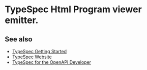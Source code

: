 # TypeSpec Html Program viewer emitter.

## See also

- [TypeSpec Getting Started](https://github.com/microsoft/typespec#getting-started)
- [TypeSpec Website](https://microsoft.github.io/typespec)
- [TypeSpec for the OpenAPI Developer](https://github.com/microsoft/typespec/blob/main/docs/typespec-for-openapi-dev.md)

